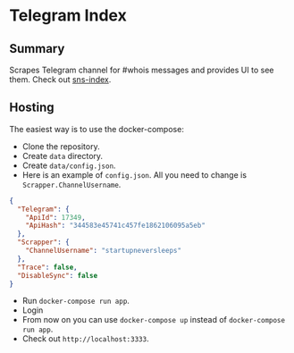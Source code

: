 # Telegram Index

## Summary

Scrapes Telegram channel for #whois messages and provides UI to see them.
Check out [sns-index](http://sns-index.com).

## Hosting

The easiest way is to use the docker-compose:
* Clone the repository.
* Create `data` directory.
* Create `data/config.json`.
* Here is an example of `config.json`. All you need to change is `Scrapper.ChannelUsername`.
```JSON
{
  "Telegram": {
    "ApiId": 17349,
    "ApiHash": "344583e45741c457fe1862106095a5eb"
  },
  "Scrapper": {
    "ChannelUsername": "startupneversleeps"
  },
  "Trace": false,
  "DisableSync": false
}
```
* Run `docker-compose run app`.
* Login
* From now on you can use `docker-compose up` instead of `docker-compose run app`.
* Check out `http://localhost:3333`.
